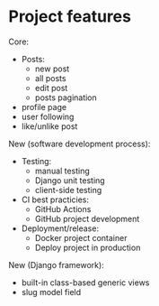 # Project features

Core:

- Posts:
    - new post
    - all posts
    - edit post
    - posts pagination
- profile page
- user following
- like/unlike post

New (software development process):

- Testing:
    - manual testing
    - Django unit testing
    - client-side testing
- CI best practicies:
    - GitHub Actions
    - GitHub project development
- Deployment/release:
    - Docker project container
    - Deploy project in production

New (Django framework):

- built-in class-based generic views
- slug model field